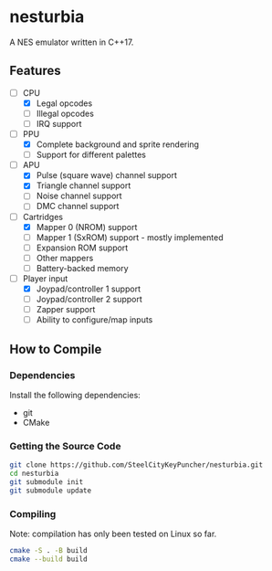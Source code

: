 # nesturbia

A NES emulator written in C++17.

## Features

* [ ] CPU
  * [x] Legal opcodes
  * [ ] Illegal opcodes
  * [ ] IRQ support
* [ ] PPU
  * [x] Complete background and sprite rendering
  * [ ] Support for different palettes
* [ ] APU
  * [x] Pulse (square wave) channel support
  * [x] Triangle channel support
  * [ ] Noise channel support
  * [ ] DMC channel support
* [ ] Cartridges
  * [x] Mapper 0 (NROM) support
  * [ ] Mapper 1 (SxROM) support - mostly implemented
  * [ ] Expansion ROM support
  * [ ] Other mappers
  * [ ] Battery-backed memory
* [ ] Player input
  * [x] Joypad/controller 1 support
  * [ ] Joypad/controller 2 support
  * [ ] Zapper support
  * [ ] Ability to configure/map inputs

## How to Compile

### Dependencies

Install the following dependencies:
* git
* CMake

### Getting the Source Code

```bash
git clone https://github.com/SteelCityKeyPuncher/nesturbia.git
cd nesturbia
git submodule init
git submodule update
```

### Compiling

Note: compilation has only been tested on Linux so far.

```bash
cmake -S . -B build
cmake --build build
```
